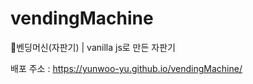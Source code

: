 # vendingMachine
🥤벤딩머신(자판기) | vanilla js로 만든 자판기

배포 주소 : https://yunwoo-yu.github.io/vendingMachine/
